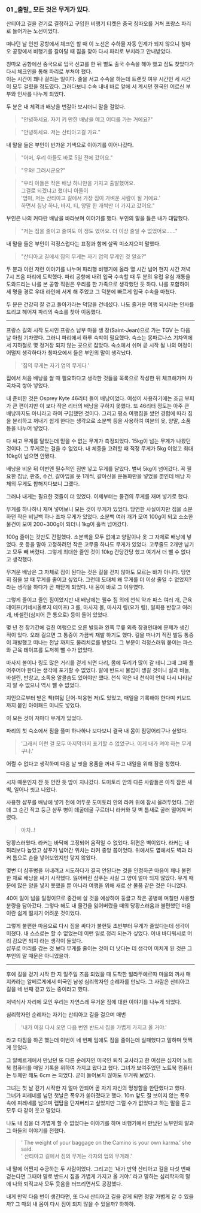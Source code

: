 ### 01 _출발\_ 모든 것은 무게가 있다.


산티아고 길을 걷기로 결정하고 구입한 비행기 티켓은 
중국 칭따오를 거쳐 프랑스 파리로 들어가는 노선이었다.

떠나던 날 인천 공항에서 체크인 할 때 이 노선은 수하물 자동 인계가 되지 않으니 
칭따오 공항에서 비행기를 갈아탈 때 짐을 찾아 다시 파리로 부치라고 안내받았다.

칭따오 공항에선 중국으로 입국 신고를 한 뒤 별도 출국 수속을 해야 했고 짐도 찾았다가 
다시 체크인을 통해 파리로 부쳐야 했다.   
이는 시간이 꽤나 걸리는 일이다. 줄을 서고 수속을 하는데 
트랜짓 여유 시간인 세 시간이 모두 걸렸을 정도였다. 
그러다보니 수속 내내 바로 앞에 서 계시던 
한국인 어르신 부부와 인사를 나누게 되었다.

두 분은 내 체격과 배낭을 번갈아 보시더니 말을 걸었다.

> "안녕하세요. 자기 키 만한 배낭을 메고 어디를 가는 거에요?"

> "안녕하세요. 저는 산티아고길 가요."

내 말을 들은 부인이 반가운 기색으로 이야기를 이어나갔다.

> "어머, 우리 아들도 바로 5일 전에 갔어요."

> "우와! 그러시군요?"

> "우리 아들은 작은 배낭 하나만을 가지고 출발했어요.   
> 그걸로 되겠냐고 했더니 아들이   
> '엄마, 저는 산티아고 길에서 가장 짐이 가벼운 사람이 될 거에요.'   
> 하면서 침낭 하나, 바지, 티, 양말 한 개씩만 더 가지고 갔어요."

부인은 나의 커다란 배낭을 바라보며 이야기를 했다. 부인의 말을 들은 내가 대답했다.

> "저는 짐을 줄이고 줄여도 이 정도 였어요. 더 이상 줄일 수 없었어요......"

내 말을 들은 부인이 걱정스럽다는 표정과 함께 살짝 미소지으며 말했다.

> "산티아고 길에서 짐의 무게는 자기 업의 무게인 것 알죠?"

두 분과 이런 저런 이야기를 나누며 파리행 비행기에 올라 
열 시간 넘어 현지 시간 저녁 7시 즈음 파리에 도착했다. 
파리 공항에 내려 입국 수속할 때 두 분의 유럽 유심 개통을 
도와드리는 나를 본 공항 직원은 우리를 한 가족으로 생각했던 듯 하다.
나를 포함하여 세 명을 경로 우대 라인에 서게 해 주었고 그 덕분에 빠르게 입국 수속을 마쳤다.

두 분은 건강히 잘 걷고 돌아가라는 덕담을 건네셨다. 
나도 즐거운 여행 되시라는 인사를 드리고 헤어져 파리의 숙소를 찾아 이동했다.
***
프랑스 길의 시작 도시인 프랑스 남부 마을 생 장(Saint-Jean)으로 가는 TGV 는 다음 날 아침 기차였다.
그러니 파리에서 하루 숙박이 필요했다. 숙소는 몽파르나스 기차역에서 지하철로 몇 정거장 되지 않는 곳으로 잡았다.
숙소에서 쉬며 곧 시작 될 나의 여정이 어떨지 생각하다가 칭따오에서 들은 부인의 말이 생각났다.

> '짐의 무게는 자기 업의 무게다.'  

집에서 처음 배낭을 쌀 때 필요하다고 생각한 것들을 목록으로 작성한 뒤 체크해가며 차곡차곡 쌓아 넣었다.

내 준비한 것은 Osprey Kyte 46리터 들이 배낭이었다. 
여성이 사용하기에는 조금 부피가 큰 편이지만 이 보다 작은 리터의 배낭을 구하지 못했다.
또 46리터 정도는 아주 큰 배낭까지도 아니라고 하여 구입했던 것이다.
그리고 평소 여행짐을 쌌던 경험에 따라 짐을 분리하고 꺼내기 쉽게 한다는 생각으로 소분백 등을 사용하여 여분의 옷, 양말, 소품 등을 나누어 넣었다.

다 싸고 무게를 달았는데 믿을 수 없는 무게가 측정되었다. 15kg이 넘는 무게가 나왔던 것이다. 그 무게로는 걸을 수 없었다.
내 체중을 고려할 때 적정 무게가 5kg 이었고 최대 10kg이 넘으면 안됐다.

배낭을 비운 뒤 이번엔 필수적인 짐만 넣고 무게를 달았다. 벌써 5kg이 넘어갔다.
꼭 필요한 침낭, 판초, 수건, 갈아입을 옷 1개씩, 갈아신을 운동화만을 넣었을 뿐인데
배낭 자체의 무게도 합해지다보니 그랬다. 

그러나 내게는 필요한 것들이 더 있었다. 이제부터는 물건의 무게를 재며 넣기로 했다.  

무게를 하나하나 재며 넣어보니 모든 것이 무게가 있었다. 
당연한 사실이지만 짐을 소분하던 작은 비닐백 하나 조차 무게가 있었다. 
소분백 여러 개가 모여 100g이 되고 소소한 물건이 모여 200~300g이 되더니 1kg이 훌쩍 넘어갔다.

100g 줄이는 것만도 간절했다. 
소분백을 모두 없애고 양말이나 옷 그 자체로 배낭에 넣었다. 
옷 등을 말아 고정하려던 작은 고무줄 하나도 무게가 있었다. 
고무줄도 2개만 남기고 모두 빼 버렸다. 
그렇게 최대한 줄인 것이 10kg 간당간당 했고 여기서 더 뺄 수 없다고 생각했다.

무거운 배낭은 그 자체로 짐이 된다는 것은 길을 걷지 않아도 모르는 바가 아니다. 
당연히 짐을 쌀 때 무게를 줄이고 싶었다. 
그런데 도대체 왜 무게를 더 이상 줄일 수 없었지? 
라는 생각을 하다가 곧 깨닫게 되었다. 내 몸이 바로 그 이유였다.

그렇게 줄이고 줄인 짐이었지만 내 배낭에는 필수 짐 외에 
천식 약과 파스 여러 개, 근육 테이프(키네시올로지 테이프) 3 롤, 마사지 볼, 마사지 링(요가 링), 
일회용 반창고 여러 개, 바셀린(심지어 큰 통으로) 등이 들어 있었다.

몇 년 전 장기간에 걸친 여행으로 오른 발등과 
왼쪽 무릎 외측 장경인대에 문제가 생긴 적이 있다.
오래 걸으면 그 통증이 가끔씩 재발 하기도 했다. 
길을 떠나기 직전 발등 통증이 재발했고 떠나는 전날 까지도 물리치료를 받았다. 
그 부분이 걱정스러워 붙이는 파스와 근육 테이프를 도저히 뺄 수가 없었다.   

마사지 볼이나 링도 많은 거리를 걷게 되면 다리, 몸에 무리가 많이 갈 테니 
그때 그때 풀어주어야 한다는 생각에 포기할 수 없었다. 
발에 반드시 물집이 생길 것이니 실과 바늘, 바셀린, 반창고, 
소독용 알콜솜도 있어야만 했다.
천식 약은 내 천식이 언제 다시 나타날 지 알 수 없으니 역시 뺄 수 없었다.  

지인으로부터 받은 책(여덟 단어-박웅현 저)도 있었고, 매일을 기록해야 한다며 키보드 까지 붙인 아이패드 미니도 넣었다.

이 모든 것이 저마다 무게가 있었다.

파리의 첫 숙소에서 짐을 풀며 하나하나 보다보니 결국 내 몸이 짐덩어리구나 싶었다.

> '그래서 이런 걸 모두 마지막까지 포기할 수 없었구나. 이게 내가 져야 하는 무게구나.' 

어쩔 수 없다고 생각하며 다음 날 씻을 용품을 꺼내 두고 내일을 위해 잠을 청했다.
***

시차 때문인지 잔 듯 안잔 듯 밤이 지나갔다. 도미토리 안의 다른 사람들은 
아직 잠든 새벽, 일어나 씻고 나왔다. 

사용한 샴푸를 배낭에 넣기 전에 어두운 도미토리 안의 라커 위에 잠시 올려두었다.
그런데 그 순간 작고 둥근 샴푸 병이 데굴데굴 구르더니 라커와 뒷
벽 틈새로 굴러 떨어져 버렸다.

> 아차..!

당황스러웠다. 라커는 바닥에 고정되어 움직일 수 없었다. 
뒤편은 벽이었다.
라커는 내 허리보다 높았고 샴푸가 넘어간 위치는 라커 중앙 쯤이었다. 
위에서도 옆에서도 벽과 라커 틈으로 손을 넣어보았지만 닿지 않았다.

몇번 더 샴푸병을 꺼내려고 시도하다가 결국 안된다는 것을 인정하곤
마음이 꽤나 불편한 채로 배낭을 싸기 시작했다.
잃어버린 샴푸는 사실 그 양이 얼마 되지 않았다.
무게 때문에 많은 양을 넣지 못했을 뿐 아니라 
여행을 위해 새로 산 물품 같은 것은 아니었다.  

40여 일이 넘을 일정이므로 중간에 살 것을 예상하여
둥글고 작은 공병에 며칠만 사용할 분량을 담아갔다.
그렇다 해도 내 물건을 잃어버렸을 때의 당황스러움과 불편했던 마음이란 
쉽게 떨치기 어려운 것이었다.

그렇게 불편한 마음으로 다시 짐을 싸다가 불현듯 초반부터 무게가 줄었다는데 생각이 미쳤다. 
내 스스로는 할 수 없었는데 이런 일로 정리 되는가 싶었다. 
이내 바디워시로 머리 감으면 되지 라는 생각이 들었다.  
샴푸로 머리를 감는 것 보다 무게를 줄이는 것이 더 낫다는 데 생각이 미치게 된 것은 그 부인의 말 때문은 아니었을까.


* * *


후에 길을 걷기 시작 한 지 일주일 즈음 되었을 때 도착한 빌라뚜에르따 마을의 
까사 매지카라는 알베르게에서 미국인 남성 심리학자인 순례자를 만났다.
그 사람은 산티아고 길을 네 번째 걷고 있는 중이라고 했다.

저녁식사 자리에 모인 우리는 자연스레 무거운 짐에 대한 이야기를 나누게 되었다.

심리학자인 순례자는 자기는 산티아고 길을 걸으며 매번 

>'내가 여길 다시 오면 다음 번엔 반드시 짐을 가볍게 가지고 올 거야.' 

라고 다짐을 하곤 했는데 이번이 네 번째 임에도 짐을 줄이는데 실패했다고 
말하며 멋쩍게 웃었다.

그 알베르게에서 만났던 또 다른 순례자인 미국인 퇴직 교사라고 한 여성은 
심지어 노트북 컴퓨터를 매일 기록을 위하여 가지고 왔다고 했다.
그녀가 보여주었던 노트북 컴퓨터는 두께만 해도 6cm 는 되었다. 
굳이 들어보지 않아도 무거워 보였다.
 
그녀는 첫 날 걷기 시작한 지 얼마 안되어 곧 자기 자신의 멍청함을 한탄했다고 했다.  
그녀가 피레네를 넘던 첫날은 폭우가 쏟아졌다고 했다. 
10m 앞도 잘 보이지 않는 폭우 속에 피레네를 넘으며 랩탑을 던져버리고 싶었지만 그럴 수가 없었다고 하는 말을 듣고 모두 다 같이 웃고 말았다.

나도 내 짐을 더 가볍게 할 수 없었다는 이야기를 하며 비행기에서 만났던 노부인의 말과 그 아들의 이야기를 전했다.

>’ The weight of your baggage on the Camino is your own karma.’ she said.  
> ' 산티아고 길에서 짐의 무게는 각자의 업의 무게래.'

내 말에 어쩐지 수긍하는 두 사람이었다. 
그리고는 ’내가 만약 산티아고 길을 다섯 번째 걷는다면 
그때야 말로 반드시 짐을 가볍게 가지고 올 거야.’ 
라고 말하는 심리학자의 말에 나와 퇴직교사 모두 웃음을 터뜨리면서도 공감했다.

내게 만약 다음 번이 생긴다면, 
또 다시 산티아고 길을 걷게 되면 정말 가볍게 갈 수 있을까? 
그 때의 내 몸이 다시 짐이 되지 않을 수 있을까? 하하하.

